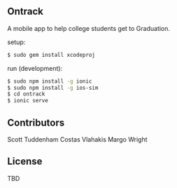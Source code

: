 ## Ontrack ##

A mobile app to help college students get to Graduation.


setup:
```bash
$ sudo gem install xcodeproj
```

run (development):

```bash
$ sudo npm install -g ionic
$ sudo npm install -g ios-sim
$ cd ontrack
$ ionic serve
```


## Contributors ##
Scott Tuddenham
Costas Vlahakis
Margo Wright

## License ##
TBD

